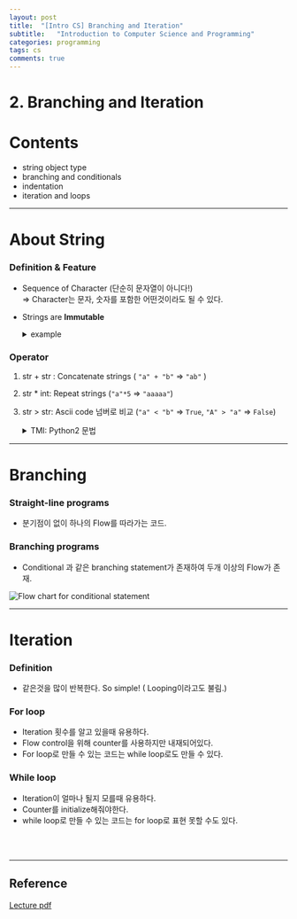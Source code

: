 ```yaml
---
layout: post
title:  "[Intro CS] Branching and Iteration"
subtitle:   "Introduction to Computer Science and Programming"
categories: programming
tags: cs
comments: true
---
```

# 2. Branching and Iteration
# Contents

   - string object type
   - branching and conditionals
   - indentation 
   - iteration and loops

***

# About String
### Definition & Feature
   - Sequence of Character  (단순히 문자열이 아니다!)  
   ⇒ Character는 문자, 숫자를 포함한 어떤것이라도 될 수 있다. 

- Strings are **Immutable**
    
    <details> 
    <summary>example</summary>
    s = "hello"  <br />  <br />  
    
    try 1: s[0] = 'y'   ⇒  string인 s를 바꾸려고 접근  
    TypeError: 'str' object does not support item assignment 
    <br />  
    try 2: s = 'y' +s[1:len(s)]  ⇒ 기존 s와 "hello" 의 바인딩을 버리고 새로운 객체를 생성해서 바인딩  
    No error   <br />  

    
    ![schematic](https://swha0105.github.io/assets/intro_cs/image/lec_2_Untitled.png)
    </details>


### Operator
   1. str + str : Concatenate strings ( `"a" + "b"` ⇒ `"ab"` )
   2. str * int: Repeat strings (`"a"*5` ⇒ `"aaaaa"`)  
   3. str > str: Ascii code 넘버로 비교 (`"a" < "b"` ⇒ `True`, `"A" > "a"`  ⇒ `False`)

        <details> 
        <summary> TMI: Python2 문법</summary>  
        Python2에서는 ` '4' < 3` 의 결과는 `False`  였다.   <br />  
        Python3에서는 위와같은 표현은 `TypeError` 가 나오며 앞선 강의에서 나온 Static semantic이 틀렸다고 할 수 있다. 

        교과서에 말하기를 이러한 애매한 문법, 즉 Semantics가 좋지 않은 표현들은 현대 컴퓨터 언어에서 퇴출되고 있는 추세라고 한다.
        </details>

---

# Branching

### Straight-line programs

- 분기점이 없이 하나의 Flow를 따라가는 코드.

### Branching programs

- Conditional 과 같은 branching statement가 존재하여 두개 이상의 Flow가 존재.
  
![Flow chart for conditional statement ](https://swha0105.github.io/assets/intro_cs/image/lec_2_Untitled_1.png)

---

# Iteration

### Definition

   - 같은것을 많이 반복한다.  So simple!  ( Looping이라고도 불림.)

### For loop

   - Iteration 횟수를 알고 있을때 유용하다.
   - Flow control을 위해 counter를 사용하지만 내재되어있다.
   - For loop로 만들 수 있는 코드는 while loop로도 만들 수 있다.

### While loop

- Iteration이 얼마나 될지 모를때 유용하다.
- Counter를 initialize해줘야한다.
- while loop로 만들 수 있는 코드는 for loop로 표현 못할 수도 있다.

<br/>
<br/>

***

## Reference
[Lecture pdf](https://github.com/swha0105/swha0105.github.io/blob/gh-pages/assets/intro_cs/material/Lec2.pdf)  
